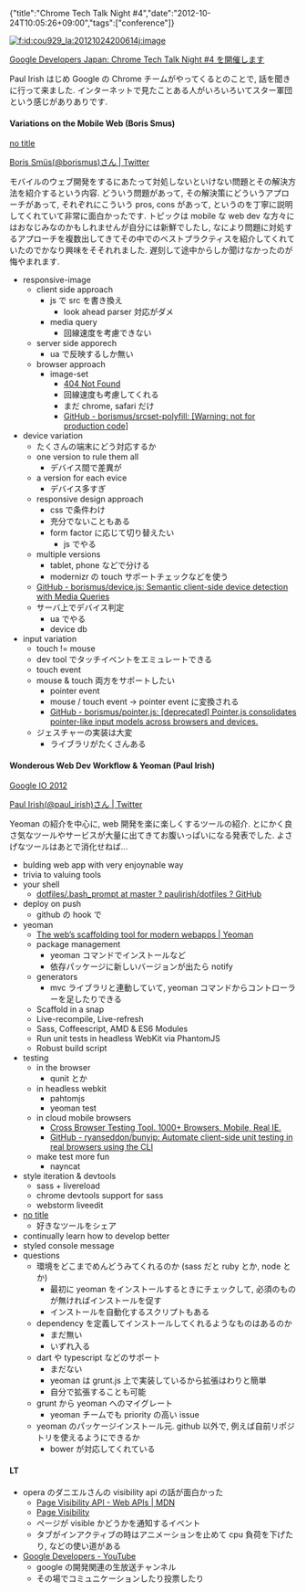 {"title":"Chrome Tech Talk Night #4","date":"2012-10-24T10:05:26+09:00","tags":["conference"]}

<!-- DATE: 2012-10-24T01:05:26+00:00 -->
<!-- OLDURL: http://d.hatena.ne.jp/cou929_la/20121024/ -->


<div class="section">
<p><a href="http://f.hatena.ne.jp/cou929_la/20121024200614" class="hatena-fotolife" target="_blank"><img src="http://cdn-ak.f.st-hatena.com/images/fotolife/c/cou929_la/20121024/20121024200614.jpg" alt="f:id:cou929_la:20121024200614j:image" title="f:id:cou929_la:20121024200614j:image" class="hatena-fotolife"></a></p>
<p><a href="http://googledevjp.blogspot.jp/2012/10/chrome-tech-talk-night-4.html" target="_blank">Google Developers Japan: Chrome Tech Talk Night #4 を開催します</a></p>
<p>Paul Irish はじめ Google の Chrome チームがやってくるとのことで, 話を聞きに行って来ました. インターネットで見たことある人がいろいろいてスター軍団という感じがありありです.</p>
<h4> Variations on the Mobile Web (Boris Smus)</h4>
<p><a href="http://smustalks.appspot.com/japan-12/#1" target="_blank">no title</a></p>
<p><a href="https://twitter.com/borismus" target="_blank">Boris Smüs(@borismus)さん | Twitter</a></p>
<p>モバイルのウェブ開発をするにあたって対処しないといけない問題とその解決方法を紹介するという内容. どういう問題があって, その解決策にどういうアプローチがあって, それぞれにこういう pros, cons があって, というのを丁寧に説明してくれていて非常に面白かったです. トピックは mobile な web dev な方々にはおなじみなのかもしれませんが自分には新鮮でしたし, なにより問題に対処するアプローチを複数出してきてその中でのベストプラクティスを紹介してくれていたのでかなり興味をそそれれました. 遅刻して途中からしか聞けなかったのが悔やまれます.</p>

<ul>
<li> responsive-image

<ul>
<li> client side approach

<ul>
<li> js で src を書き換え

<ul>
<li> look ahead parser 対応がダメ</li>
</ul>
</li>
<li> media query

<ul>
<li> 回線速度を考慮できない</li>
</ul>
</li>
</ul>
</li>
<li> server side apporech

<ul>
<li> ua で反映するしか無い</li>
</ul>
</li>
<li> browser approach

<ul>
<li> image-set

<ul>
<li> <a href="http://www.whatwg.org/specs/web-apps/current-work/multipage/embedded-content-1.html#processing-the-image-candidates" target="_blank">404 Not Found</a></li>
<li> 回線速度も考慮してくれる</li>
<li> まだ chrome, safari だけ</li>
<li> <a href="https://github.com/borismus/srcset-polyfill" target="_blank">GitHub - borismus/srcset-polyfill: [Warning: not for production code]</a></li>
</ul>
</li>
</ul>
</li>
</ul>
</li>
<li> device variation

<ul>
<li> たくさんの端末にどう対応するか</li>
<li> one version to rule them all

<ul>
<li> デバイス間で差異が</li>
</ul>
</li>
<li> a version for each evice

<ul>
<li> デバイス多すぎ</li>
</ul>
</li>
<li> responsive design approach

<ul>
<li> css で条件わけ</li>
<li> 充分でないこともある</li>
<li> form factor に応じて切り替えたい

<ul>
<li> js でやる</li>
</ul>
</li>
</ul>
</li>
<li> multiple versions

<ul>
<li> tablet, phone などで分ける</li>
<li> modernizr の touch サポートチェックなどを使う</li>
</ul>
</li>
<li> <a href="https://github.com/borismus/device.js" target="_blank">GitHub - borismus/device.js: Semantic client-side device detection with Media Queries</a></li>
<li> サーバ上でデバイス判定

<ul>
<li> ua でやる</li>
<li> device db</li>
</ul>
</li>
</ul>
</li>
<li> input variation

<ul>
<li> touch != mouse</li>
<li> dev tool でタッチイベントをエミュレートできる</li>
<li> touch event</li>
<li> mouse & touch 両方をサポートしたい

<ul>
<li> pointer event</li>
<li> mouse / touch event -> pointer event に変換される</li>
<li> <a href="https://github.com/borismus/pointer.js" target="_blank">GitHub - borismus/pointer.js: [deprecated] Pointer.js consolidates pointer-like input models across browsers and devices.</a></li>
</ul>
</li>
<li> ジェスチャーの実装は大変

<ul>
<li> ライブラリがたくさんある</li>
</ul>
</li>
</ul>
</li>
</ul>
<h4> Wonderous Web Dev Workflow & Yeoman (Paul Irish)</h4>
<p><a href="https://dl.dropbox.com/u/39519/talks/tok-workflow/index.html#2" target="_blank">Google IO 2012</a></p>
<p><a href="https://twitter.com/paul_irish" target="_blank">Paul Irish(@paul_irish)さん | Twitter</a></p>
<p>Yeoman の紹介を中心に, web 開発を楽に楽しくするツールの紹介. とにかく良さ気なツールやサービスが大量に出てきてお腹いっぱいになる発表でした. よさげなツールはあとで消化せねば...</p>

<ul>
<li> bulding web app with very enjoynable way</li>
<li> trivia to valuing tools</li>
<li> your shell

<ul>
<li> <a href="https://github.com/paulirish/dotfiles/blob/master/.bash_prompt" target="_blank">dotfiles/.bash_prompt at master ? paulirish/dotfiles ? GitHub</a></li>
</ul>
</li>
<li> deploy on push

<ul>
<li> github の hook で</li>
</ul>
</li>
<li> yeoman

<ul>
<li> <a href="http://yeoman.io/" target="_blank">The web’s scaffolding tool for modern webapps | Yeoman</a></li>
<li> package management

<ul>
<li> yeoman コマンドでインストールなど</li>
<li> 依存パッケージに新しいバージョンが出たら notify</li>
</ul>
</li>
<li> generators

<ul>
<li> mvc ライブラリと連動していて, yeoman コマンドからコントローラーを足したりできる</li>
</ul>
</li>
<li> Scaffold in a snap</li>
<li> Live-recompile, Live-refresh</li>
<li> Sass, Coffeescript, AMD & ES6 Modules</li>
<li> Run unit tests in headless WebKit via PhantomJS</li>
<li> Robust build script</li>
</ul>
</li>
<li> testing

<ul>
<li> in the browser

<ul>
<li> qunit とか</li>
</ul>
</li>
<li> in headless webkit

<ul>
<li> pahtomjs</li>
<li> yeoman test</li>
</ul>
</li>
<li> in cloud mobile browsers

<ul>
<li> <a href="http://www.browserstack.com/" target="_blank">Cross Browser Testing Tool. 1000+ Browsers, Mobile, Real IE.</a></li>
<li> <a href="https://github.com/ryanseddon/bunyip" target="_blank">GitHub - ryanseddon/bunyip: Automate client-side unit testing in real browsers using the CLI</a></li>
</ul>
</li>
<li> make test more fun

<ul>
<li> nayncat</li>
</ul>
</li>
</ul>
</li>
<li> style iteration & devtools

<ul>
<li> sass + livereload</li>
<li> chrome devtools support for sass</li>
<li> webstorm liveedit</li>
</ul>
</li>
<li> <a href="http://setapp.me/" target="_blank">no title</a>

<ul>
<li> 好きなツールをシェア</li>
</ul>
</li>
<li> continually learn how to develop better</li>
<li> styled console message</li>
<li> questions

<ul>
<li> 環境をどこまでめんどうみてくれるのか (sass だと ruby とか, node とか)

<ul>
<li> 最初に yeoman をインストールするときにチェックして, 必須のものが無ければインストールを促す</li>
<li> インストールを自動化するスクリプトもある</li>
</ul>
</li>
<li> dependency を定義してインストールしてくれるようなものはあるのか

<ul>
<li> まだ無い</li>
<li> いずれ入る</li>
</ul>
</li>
<li> dart や typescript などのサポート

<ul>
<li> まだない</li>
<li> yeoman は grunt.js 上で実装しているから拡張はわりと簡単</li>
<li> 自分で拡張することも可能</li>
</ul>
</li>
<li> grunt から yeoman へのマイグレート

<ul>
<li> yeoman チームでも priority の高い issue</li>
</ul>
</li>
<li> yeoman のパッケージインストール元. github 以外で, 例えば自前リポジトリを使えるようにできるか

<ul>
<li> bower が対応してくれている</li>
</ul>
</li>
</ul>
</li>
</ul>
<h4> LT</h4>

<ul>
<li> opera のダニエルさんの visibility api の話が面白かった

<ul>
<li> <a href="https://developer.mozilla.org/en-US/docs/DOM/Using_the_Page_Visibility_API" target="_blank">Page Visibility API - Web APIs | MDN</a></li>
<li> <a href="http://dvcs.w3.org/hg/webperf/raw-file/tip/specs/PageVisibility/Overview.html" target="_blank">Page Visibility</a></li>
<li> ページが visible かどうかを通知するイベント</li>
<li> タブがインアクティブの時はアニメーションを止めて cpu 負荷を下げたり, などの使い道がある</li>
</ul>
</li>
<li> <a href="https://developers.google.com/live/" target="_blank">  Google Developers - YouTube</a>

<ul>
<li> google の開発関連の生放送チャンネル</li>
<li> その場でコミュニケーションしたり投票したり</li>
</ul>
</li>
</ul>
</div>






